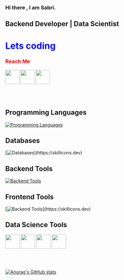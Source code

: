 ### Hi there , I am  Sabri.


##  Backend Developer | Data Scientist


# <font color="blue">Lets coding</font>

### <font color="red">Reach Me</font> 

[<img height="45" align="left"  src="https://upload.wikimedia.org/wikipedia/commons/thumb/8/81/LinkedIn_icon.svg/2048px-LinkedIn_icon.svg.png"  />][linkedin]

[<img height="45"  src="https://www.vectorlogo.zone/logos/kaggle/kaggle-ar21.png" align="left"/>][kaggle]   

[<img height="45"  src="https://apprecs.org/gp/images/app-icons/300/d6/com.alfiewn.easymail.jpg" />][mail]

[linkedin]:https://www.linkedin.com/in/sabri-ayl%C4%B1k-a11036214/
[kaggle]:https://www.kaggle.com/yusufyldz
[mail]:mailto:sabri.aylik@hotmail.com



<br><br>

## Programming Languages
[![Programming Languages](https://skillicons.dev/icons?i=python,cs,js,php)](https://skillicons.dev)


## Databases
[![Databases](https://skillicons.dev/icons?i=mysql,mongodb,)](https://skillicons.dev)

## Backend Tools
[![Backend Tools](https://skillicons.dev/icons?i=dotnet,express,nodejs)](https://skillicons.dev)

## Frontend Tools
[![Backend Tools](https://skillicons.dev/icons?i=react,html,css,bootstrap,)](https://skillicons.dev)

## Data Science Tools
<div>
<img src="https://img.icons8.com/color/512/tensorflow.png" height="45" float="left">
<img src="https://img.icons8.com/color/512/pandas.png" height="45" float="left">
<img src="https://img.icons8.com/color/512/numpy.png" height="45" float="left">
<img src="https://upload.wikimedia.org/wikipedia/commons/thumb/a/ae/Keras_logo.svg/2048px-Keras_logo.svg.png" height="45" >

</div>

<br><br>

[![Anurag's GitHub stats](https://github-readme-stats.vercel.app/api?username=sabriaylik)](https://github.com/anuraghazra/github-readme-stats)


